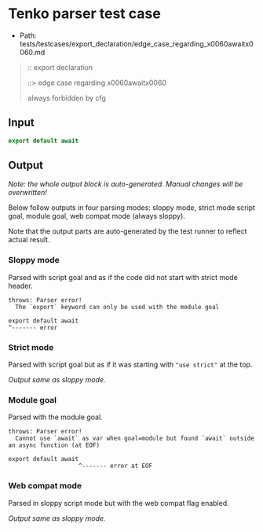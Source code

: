 # Tenko parser test case

- Path: tests/testcases/export_declaration/edge_case_regarding_x0060awaitx0060.md

> :: export declaration
>
> ::> edge case regarding x0060awaitx0060
>
> always forbidden by cfg

## Input

`````js
export default await
`````

## Output

_Note: the whole output block is auto-generated. Manual changes will be overwritten!_

Below follow outputs in four parsing modes: sloppy mode, strict mode script goal, module goal, web compat mode (always sloppy).

Note that the output parts are auto-generated by the test runner to reflect actual result.

### Sloppy mode

Parsed with script goal and as if the code did not start with strict mode header.

`````
throws: Parser error!
  The `export` keyword can only be used with the module goal

export default await
^------- error
`````

### Strict mode

Parsed with script goal but as if it was starting with `"use strict"` at the top.

_Output same as sloppy mode._

### Module goal

Parsed with the module goal.

`````
throws: Parser error!
  Cannot use `await` as var when goal=module but found `await` outside an async function (at EOF)

export default await
                    ^------- error at EOF
`````


### Web compat mode

Parsed in sloppy script mode but with the web compat flag enabled.

_Output same as sloppy mode._
